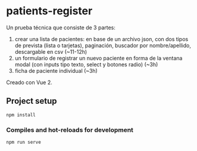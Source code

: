 # patients-register

Un prueba técnica que consiste de 3 partes:
1. crear una lista de pacientes: en base de un archivo json, con dos tipos de prevista (lista o tarjetas), paginación, buscador por nombre/apellido, descargable en csv (~11-12h)
2. un formulario de registrar un nuevo paciente en forma de la ventana modal (con inputs tipo texto, select y botones radio) (~3h)
3. ficha de paciente individual (~3h)

Creado con Vue 2.

## Project setup
```
npm install
```

### Compiles and hot-reloads for development
```
npm run serve
```
